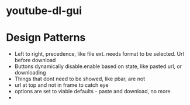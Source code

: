# youtube-dl-gui

# Design Patterns
- Left to right, precedence, like file ext. needs format to be selected. Url before download
- Buttons dynamically disable.enable based on state, like pasted  url, or downloading
- Things that dont need to be showed, like pbar, are not
- url at top and not in frame to catch eye
- options are set to viable defaults - paste and download, no more
- 